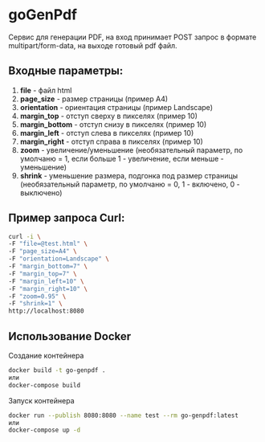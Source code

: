 # goGenPdf
Сервис для генерации PDF, на вход принимает POST запрос в формате multipart/form-data, на выходе готовый pdf файл.

## Входные параметры:
1. **file** - файл html
1. **page_size** - размер страницы (пример А4)
1. **orientation** - ориентация страницы (пример Landscape)
1. **margin_top** - отступ сверху в пикселях (пример 10)
1. **margin_bottom** - отступ снизу в пикселях (пример 10)
1. **margin_left** - отступ слева в пикселях (пример 10)
1. **margin_right** - отступ справа в пикселях (пример 10)
1. **zoom** - увеличение/уменьшение (необязательный параметр, по умолчаню = 1, если больше 1 - увеличение, если меньше - уменьшение)
1. **shrink** - уменьшение размера, подгонка под размер страницы (необязательный параметр, по умолчаню = 0, 1 - включено, 0 - выключено)

## Пример запроса Curl:
```bash
curl -i \
-F "file=@test.html" \
-F "page_size=A4" \
-F "orientation=Landscape" \
-F "margin_bottom=7" \
-F "margin_top=7" \
-F "margin_left=10" \
-F "margin_right=10" \
-F "zoom=0.95" \
-F "shrink=1" \
http://localhost:8080
```

## Использование Docker
Создание контейнера
```bash
docker build -t go-genpdf .
или
docker-compose build
```
Запуск контейнера
```bash
docker run --publish 8080:8080 --name test --rm go-genpdf:latest
или
docker-compose up -d
```